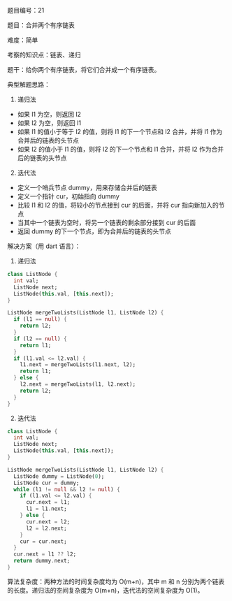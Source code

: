 题目编号：21

题目：合并两个有序链表

难度：简单

考察的知识点：链表、递归

题干：给你两个有序链表，将它们合并成一个有序链表。

典型解题思路：

1. 递归法

- 如果 l1 为空，则返回 l2
- 如果 l2 为空，则返回 l1
- 如果 l1 的值小于等于 l2 的值，则将 l1 的下一个节点和 l2 合并，并将 l1 作为合并后的链表的头节点
- 如果 l2 的值小于 l1 的值，则将 l2 的下一个节点和 l1 合并，并将 l2 作为合并后的链表的头节点

2. 迭代法

- 定义一个哨兵节点 dummy，用来存储合并后的链表
- 定义一个指针 cur，初始指向 dummy
- 比较 l1 和 l2 的值，将较小的节点接到 cur 的后面，并将 cur 指向新加入的节点
- 当其中一个链表为空时，将另一个链表的剩余部分接到 cur 的后面
- 返回 dummy 的下一个节点，即为合并后的链表的头节点

解决方案（用 dart 语言）：

1. 递归法

```dart
class ListNode {
  int val;
  ListNode next;
  ListNode(this.val, [this.next]);
}

ListNode mergeTwoLists(ListNode l1, ListNode l2) {
  if (l1 == null) {
    return l2;
  }
  if (l2 == null) {
    return l1;
  }
  if (l1.val <= l2.val) {
    l1.next = mergeTwoLists(l1.next, l2);
    return l1;
  } else {
    l2.next = mergeTwoLists(l1, l2.next);
    return l2;
  }
}
```

2. 迭代法

```dart
class ListNode {
  int val;
  ListNode next;
  ListNode(this.val, [this.next]);
}

ListNode mergeTwoLists(ListNode l1, ListNode l2) {
  ListNode dummy = ListNode(0);
  ListNode cur = dummy;
  while (l1 != null && l2 != null) {
    if (l1.val <= l2.val) {
      cur.next = l1;
      l1 = l1.next;
    } else {
      cur.next = l2;
      l2 = l2.next;
    }
    cur = cur.next;
  }
  cur.next = l1 ?? l2;
  return dummy.next;
}
```

算法复杂度：两种方法的时间复杂度均为 O(m+n)，其中 m 和 n 分别为两个链表的长度。递归法的空间复杂度为 O(m+n)，迭代法的空间复杂度为 O(1)。